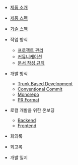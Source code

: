 <!-- docs/_sidebar.md -->

- [제품 소개](/README.md)

- [제품 스펙](/product.md)

- [기술 스펙](/technology.md)

- 작업 방식

  - [프로젝트 관리](/culture/work/project-management.md)
  - [커뮤니케이션](/culture/work/communication.md)
  - [문서 작성 규칙](/culture/work/documentation.md)

- 개발 방식

  - [Trunk Based Development](/culture/development/trunk-based-development.md)
  - [Conventional Commit](/culture/development/conventional-commit.md)
  - [Monorepo](/culture/development/monorepo.md)
  - [PR Format](/culture/development/pr-format.md)

- 로컬 개발을 위한 온보딩

  - [Backend](/onboarding/backend.md)
  - [Frontend](/onboarding/frontend.md)

- 회의록

- 회고록

- 개발 일지